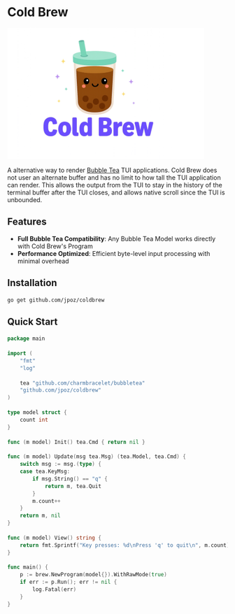 # Cold Brew

<p>
<img src="media/coldbrew.png" alt="Cold Brew" height="300">
</p>

A alternative way to render [Bubble Tea](https://github.com/charmbracelet/bubbletea) TUI applications.
Cold Brew does not user an alternate buffer and has no limit to how tall the TUI application can
render. This allows the output from the TUI to stay in the history of the terminal buffer after
the TUI closes, and allows native scroll since the TUI is unbounded.


## Features

- **Full Bubble Tea Compatibility**: Any Bubble Tea Model works directly with Cold Brew's Program
- **Performance Optimized**: Efficient byte-level input processing with minimal overhead

## Installation

```bash
go get github.com/jpoz/coldbrew
```

## Quick Start

```go
package main

import (
    "fmt"
    "log"
    
    tea "github.com/charmbracelet/bubbletea"
    "github.com/jpoz/coldbrew"
)

type model struct {
    count int
}

func (m model) Init() tea.Cmd { return nil }

func (m model) Update(msg tea.Msg) (tea.Model, tea.Cmd) {
    switch msg := msg.(type) {
    case tea.KeyMsg:
        if msg.String() == "q" {
            return m, tea.Quit
        }
        m.count++
    }
    return m, nil
}

func (m model) View() string {
    return fmt.Sprintf("Key presses: %d\nPress 'q' to quit\n", m.count)
}

func main() {
    p := brew.NewProgram(model{}).WithRawMode(true)
    if err := p.Run(); err != nil {
        log.Fatal(err)
    }
}
```
